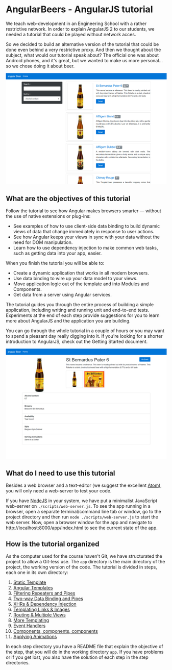 # AngularBeers - AngularJS tutorial #

We teach web-development in an Engineering School with a rather restrictive network. In order to explain AngularJS 2 to our students, we needed a tutorial that could be played without network acces.

So we decided to build an alternative version of the tutorial that could be done even behind a very restrictive proxy. And then we thought about the subject, what would our tutorial speak about? The official one was about Android phones, and it's great, but we wanted to make us more personal... so we chose doing it about beer.

![Screenshot](assets/screenshot-01.jpg)

## What are the objectives of this tutorial ##

Follow the tutorial to see how Angular makes browsers smarter — without the use of native extensions or plug-ins:

+ See examples of how to use client-side data binding to build dynamic views of data that change immediately in response to user actions.
+ See how Angular keeps your views in sync with your data without the need for DOM manipulation.
+ Learn how to use dependency injection to make common web tasks, such as getting data into your app, easier.

When you finish the tutorial you will be able to:

+ Create a dynamic application that works in all modern browsers.
+ Use data binding to wire up your data model to your views.
+ Move application logic out of the template and into Modules and Components.
+ Get data from a server using Angular services.

The tutorial guides you through the entire process of building a simple application, including writing and running unit and end-to-end tests. Experiments at the end of each step provide suggestions for you to learn more about AngularJS and
the application you are building.

You can go through the whole tutorial in a couple of hours or you may want to spend a pleasant day really digging into it. If you're looking for a shorter introduction to AngularJS, check out the Getting Started document.

![Screenshot](assets/screenshot-02.jpg)

## What do I need to use this tutorial ##

Besides a web browser and a text-editor (we suggest the excellent [Atom](https://atom.io/)), you will only need a web-server to test your code.

If you have [NodeJS](http://nodejs.org) in your system, we have put a minimalist JavaScript web-server on `./scripts/web-server.js`. To see the app running in a browser, open a separate terminal/command line tab or window, go to the project directory and then run `node ./scripts/web-server.js` to start the web server. Now, open a browser window for the app and navigate to http://localhost:8000/app/index.html to see the current state of the app.

## How is the tutorial organized ##

As the computer used for the course haven't Git, we have structurated the project to allow a Git-less use. The `app` directory is the main directory of the project, the working version of the code. The tutorial is divided in steps, each one in its own directory:

1. [Static Template](./step-01/)
1. [Angular Templates](./step-02/)
1. [Filtering Repeaters and Pipes](./step-03/)
1. [Two-way Data Binding and Pipes](./step-04/)
1. [XHRs & Dependency Injection](./step-05/)
1. [Templating Links & Images](./step-06/)
1. [Routing & Multiple Views](./step-07/)
1. [More Templating](./step-08/)
1. [Event Handlers](./step-09)
1. [Components, components, components](./step-10)
1. [Applying Animations](./step-11)

In each step directory you have a README file that explain the objective of the step, that you will do in the working directory `app`. If you have problems or if you get lost, you also have the solution of each step in the step directories.
